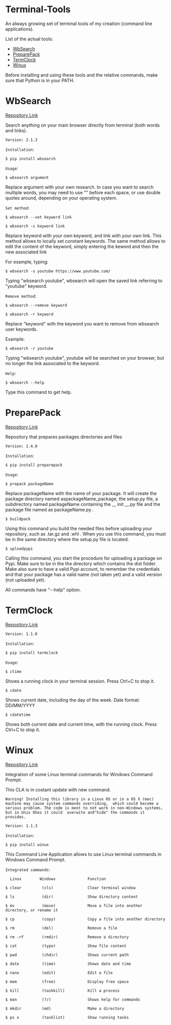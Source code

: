# Terminal-Tools

An always growing set of terminal tools of my creation (command line applications).

List of the actual tools:
- [WbSearch](https://github.com/CargoCodes/Terminal-Tools/blob/main/README.md#wbsearch)
- [PreparePack](https://github.com/CargoCodes/Terminal-Tools/blob/main/README.md#preparepack)
- [TermClock](https://github.com/CargoCodes/Terminal-Tools/blob/main/README.md#termclock)
- [Winux](https://github.com/CargoCodes/Terminal-Tools/blob/main/README.md#winux)

Before installing and using these tools and the relative commands, make sure that Python is in your PATH.

# WbSearch

[Repository Link](https://www.github.com/CargoCodes/WbSearch)

Search anything on your main browser directly from terminal (both words and links).

    Version: 2.1.3

`Installation`:

    $ pip install wbsearch

`Usage`:

    $ wbsearch argument

Replace argument with your own research.
In case you want to search multiple words, you may need to use "\" before each space,
or use double quotes around, depending on your operating system. 

`Set method`:

    $ wbsearch --set keyword link

    $ wbsearch -s keyword link

Replace keyword with your own keyword, and link with your own link. 
This method allows to locally set constant keywords.
The same method allows to edit the content of the keyword, simply entering the keword and then the new associated link 

For example, typing:

    $ wbsearch -s youtube https://www.youtube.com/ 

Typing "wbsearch youtube", wbsearch will open the
saved link referring to "youtube" keyword.

`Remove method`:

    $ wbsearch --remove keyword

    $ wbsearch -r keyword

Replace "keyword" with the keyword you want to remove from wbsearch user keywords.

Example:

    $ wbsearch -r youtube

Typing "wbsearch youtube", youtube will be searched on your browser, but no longer the link associated to the keyword.

`Help`:

    $ wbsearch --help

Type this command to get help.

# PreparePack

[Repository Link](https://www.github.com/CargoCodes/PreparePack)

Repository that prepares packages directories and files

    Version: 1.4.0

`Installation`:

    $ pip install preparepack

`Usage`:

    $ prepack packageName

Replace packageName with the name of your package. It will create the package directory named aspackageName_package, the setup.py file, a subdirectory named packageName containing the __ init __.py file and the package file named as packageName.py .

    $ buildpack 

Using this command you build the needed files before uploading your repository, such as .tar.gz and .whl . When you use this command, you must be in the same directory where the setup.py file is located.

    $ uploadpypi

Calling this command, you start the procedure for uploading a package on Pypi. Make sure to be in the the directory which contains the dist folder. Make also sure to have a valid Pypi account, to remember the credentials and that your package has a valid name (not taken yet) and a valid version (not uploaded yet).

All commands have "--help" option.

# TermClock

[Repository Link](https://pypi.org/project/termclock/)

    Version: 1.1.0

`Installation`:

    $ pip install termclock
    
`Usage`:

    $ ctime
    
Shows a running clock in your terminal session. Press Ctrl+C to stop it.

    $ cdate
    
Shows current date, including the day of the week. Date format: DD/MM/YYYY

    $ cdatetime
    
Shows both current date and current time, with the running clock. Press Ctrl+C to stop it.

# Winux

[Repository Link](https://www.github.com/CargoCodes/winux)

Integration of some Linux terminal commands for Windows Command Prompt.

This CLA is in costant update with new command.

`Warning! Installing this library in a Linux OS or in a OS X (mac) machine may cause system commands overriding, 
which could become a serious problem. The code is ment to not work in non-Windows systems, but in Unix OSes it could 
overwite and"hide" the commands it provides.`

    Version: 1.1.3  

`Installation`:

    $ pip install winux

This Command Line Application allows to use Linux terminal commands in Windows Command Prompt.


`Integrated commands`: 
    
      Linux        Windows              Function

    $ clear         (cls)               Clear terminal window

    $ ls            (dir)               Show directory content

    $ mv            (move)              Move a file into another directory, or rename it

    $ cp            (copy)              Copy a file into another directory

    $ rm            (del)               Remove a file
    
    $ rm -rf        (rmdir)             Remove a directory

    $ cat           (type)              Show file content

    $ pwd           (chdir)             Shows current path

    $ date          (time)              Shows date and time

    $ nano          (edit)              Edit a file

    $ mem           (free)              Display free space

    $ kill          (taskkill)          Kill a process

    $ man           (?/)                Shows help for commands

    $ mkdir         (md)                Make a directory

    $ ps x          (tasklist)          Show running tasks

